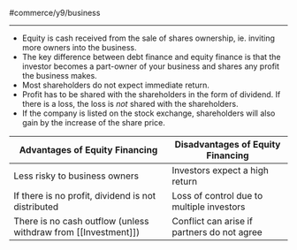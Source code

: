 #commerce/y9/business 

---
- Equity is cash received from the sale of shares ownership, ie. inviting more owners into the business.
- The key difference between debt finance and equity finance is that the investor becomes a part-owner of your business and shares any profit the business makes.
- Most shareholders do not expect immediate return.
- Profit has to be shared with the shareholders in the form of dividend. If there is a loss, the loss is *not* shared with the shareholders.
- If the company is listed on the stock exchange, shareholders will also gain by the increase of the share price.

| Advantages of Equity Financing                             | Disadvantages of Equity Financing           |
| ---------------------------------------------------------- | ------------------------------------------- |
| Less risky to business owners                              | Investors expect a high return              |
| If there is no profit, dividend is not distributed         | Loss of control due to multiple investors   |
| There is no cash outflow (unless withdraw from [[Investment]]) | Conflict can arise if partners do not agree |



